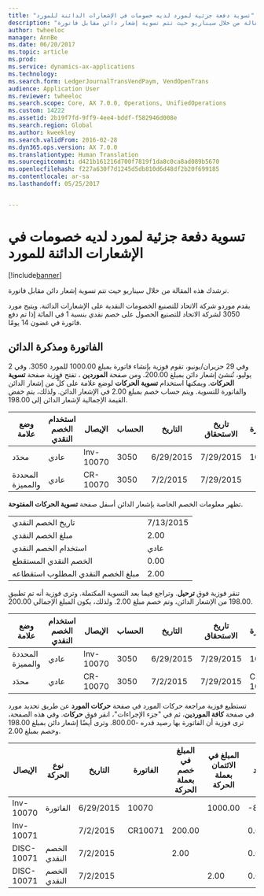 ```yaml
---
title: "تسوية دفعة جزئية لمورد لديه خصومات في الإشعارات الدائنة للمورد"
description: "ترشدك هذه المقالة من خلال سيناريو حيث تتم تسوية إشعار دائن مقابل فاتورة."
author: twheeloc
manager: AnnBe
ms.date: 06/20/2017
ms.topic: article
ms.prod: 
ms.service: dynamics-ax-applications
ms.technology: 
ms.search.form: LedgerJournalTransVendPaym, VendOpenTrans
audience: Application User
ms.reviewer: twheeloc
ms.search.scope: Core, AX 7.0.0, Operations, UnifiedOperations
ms.custom: 14222
ms.assetid: 2b19f7fd-9ff9-4ee4-bddf-f582946d008e
ms.search.region: Global
ms.author: kweekley
ms.search.validFrom: 2016-02-28
ms.dyn365.ops.version: AX 7.0.0
ms.translationtype: Human Translation
ms.sourcegitcommit: d421b161216d700f7819f1da8c0ca8ad089b5670
ms.openlocfilehash: f227a630f7d1245d5db810d6d48df2b20f699185
ms.contentlocale: ar-sa
ms.lasthandoff: 05/25/2017


---
```


# <a name="settle-a-partial-vendor-payment-that-has-discounts-on-vendor-credit-notes"></a>تسوية دفعة جزئية لمورد لديه خصومات في الإشعارات الدائنة للمورد

[!include[banner](../includes/banner.md)]


ترشدك هذه المقالة من خلال سيناريو حيث تتم تسوية إشعار دائن مقابل فاتورة.

يقدم موردو شركة الاتحاد للتصنيع الخصومات النقدية على الإشعارات الدائنة. ويتيح مورد 3050 لشركة الاتحاد للتصنيع الحصول على خصم نقدي بنسبة 1 في المائة إذا تم دفع فاتورة في غضون 14 يومًا.

## <a name="invoice-and-credit-memo"></a>الفاتورة ومذكرة الدائن
‏‫وفي 29 حزيران/يونيو، تقوم فوزية بإنشاء فاتورة بمبلغ 1000.00 للمورد 3050. وفي 2 يوليو، تُنشئ إشعار دائن بمبلغ 200.00.‬ ومن صفحة **الموردين** ، تفتح فوزية صفحة **تسوية الحركات**. ويمكنها استخدام **تسوية الحركات** لوضع علامة على كلٍّ من إشعار الدائن والفاتورة للتسوية. ويتم حساب خصم بمبلغ 2.00 في الإشعار الدائن. ولذلك، يتم خفض القيمة الإجمالية لإشعار الدائن إلى 198.00.

| وضع علامة                     | استخدام الخصم النقدي | الإيصال   | الحساب | التاريخ      | تاريخ الاستحقاق  | الفاتورة | المبلغ بعملة الحركة | عملة | المبلغ المراد تسويته |
|--------------------------|-------------------|-----------|---------|-----------|-----------|---------|--------------------------------|----------|------------------|
| محدَد                 | عادي            | Inv-10070 | 3050    | 6/29/2015 | 7/29/2015 | 10070   | -1000.00                      | دولار أمريكي      | -990.00          |
| المحددة والمميزة | عادي            | CR-10070  | 3050    | 7/2/2015  | 7/29/2015 |         | 200.00                         | دولار أمريكي      | 198.00           |

تظهر معلومات الخصم الخاصة بإشعار الدائن أسفل صفحة **تسوية الحركات المفتوحة**.

|                              |           |
|------------------------------|-----------|
| تاريخ الخصم النقدي           | 7/13/2015 |
| مبلغ الخصم النقدي         | 2.00      |
| استخدام الخصم النقدي            | عادي    |
| الخصم النقدي المستقطع          | 0.00      |
| مبلغ الخصم النقدي المطلوب استقطاعه | 2.00      |

تنقر فوزية فوق **ترحيل**. وتراجع فيما بعد التسوية المكتملة. وترى فوزية أنه تم تطبيق 198.00 من الإشعار الدائن، وتم خصم مبلغ 2.00. ولذلك، يكون المبلغ الإجمالي 200.00.

| وضع علامة                     | استخدام الخصم النقدي | الإيصال   | الحساب | التاريخ      | تاريخ الاستحقاق  | الفاتورة  | المبلغ بعملة الحركة | عملة | المبلغ المراد تسويته |
|--------------------------|-------------------|-----------|---------|-----------|-----------|----------|--------------------------------|----------|------------------|
| المحددة والمميزة | عادي            | Inv-10070 | 3050    | 6/29/2015 | 7/29/2015 | 10070    | -1000.00                      | دولار أمريكي      | -200.00          |
| محدَد                 | عادي            | CR-10070  | 3050    | 7/2/2015  | 7/29/2015 | CR-10070 | 200.00                         | دولار أمريكي      | 198.00           |

تستطيع فوزية مراجعة حركات المورد في صفحة **حركات المورد** عن طريق تحديد مورد في صفحة **كافة الموردين**، ثم في "جزء الإجراءات"، انقر فوق **حركات**. وفي هذه الصفحة، ترى فوزية أن الفاتورة بها رصيد قدره -800.00. وترى أيضًا إشعار دائن بمبلغ 198.00 وخصم بمبلغ 2.00.

| الإيصال    | نوع الحركة | التاريخ      | الفاتورة | المبلغ في خصم بعملة الحركة | المبلغ في الائتمان بعملة الحركة | الرصيد | عملة |
|------------|------------------|-----------|---------|--------------------------------------|---------------------------------------|---------|----------|
| Inv-10070  | الفاتورة          | 6/29/2015 | 10070   |                                      | 1000.00                              | -800.00 | دولار أمريكي      |
| Inv-10071  |                  | 7/2/2015  | CR10071 | 200.00                               |                                       | 0.00    | دولار أمريكي      |
| DISC-10071 |  الخصم النقدي   | 7/2/2015  |         | 2.00                                 |                                       | 0.00    | دولار أمريكي      |
| DISC-10071 |  الخصم النقدي   | 7/2/2015  |         |                                      | 2.00                                  | 0.00    | دولار أمريكي      |






